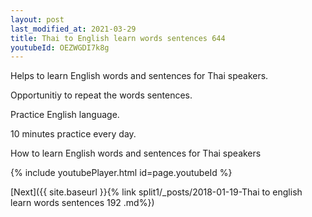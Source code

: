 ```yaml
---
layout: post
last_modified_at: 2021-03-29
title: Thai to English learn words sentences 644 
youtubeId: OEZWGDI7k8g
---
```

 
 
Helps to learn English words and sentences for Thai speakers.

Opportunitiy to repeat the words sentences. 

Practice English language. 
 
10 minutes practice every day. 
 
How to learn English words and sentences for Thai speakers 
 
{% include youtubePlayer.html id=page.youtubeId %}
 
 
[Next]({{ site.baseurl }}{% link  split1/_posts/2018-01-19-Thai to english learn words sentences 192 .md%})
 

